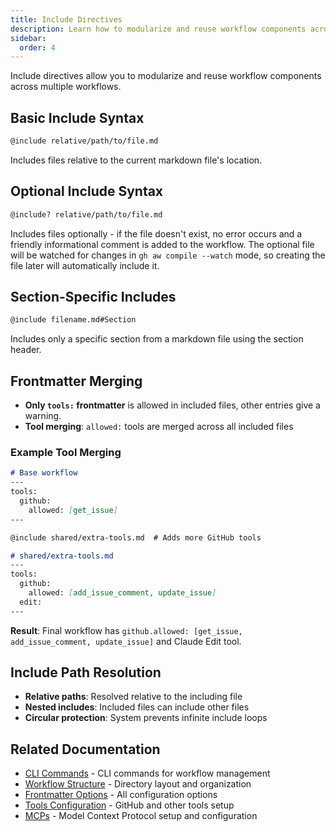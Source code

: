 ```yaml
---
title: Include Directives
description: Learn how to modularize and reuse workflow components across multiple workflows using include directives for better organization and maintainability.
sidebar:
  order: 4
---
```


Include directives allow you to modularize and reuse workflow components across multiple workflows.

## Basic Include Syntax

```markdown
@include relative/path/to/file.md
```

Includes files relative to the current markdown file's location.

## Optional Include Syntax

```markdown
@include? relative/path/to/file.md
```

Includes files optionally - if the file doesn't exist, no error occurs and a friendly informational comment is added to the workflow. The optional file will be watched for changes in `gh aw compile --watch` mode, so creating the file later will automatically include it.

## Section-Specific Includes

```markdown
@include filename.md#Section
```

Includes only a specific section from a markdown file using the section header.

## Frontmatter Merging

- **Only `tools:` frontmatter** is allowed in included files, other entries give a warning.
- **Tool merging**: `allowed:` tools are merged across all included files

### Example Tool Merging
```markdown
# Base workflow
---
tools:
  github:
    allowed: [get_issue]
---

@include shared/extra-tools.md  # Adds more GitHub tools
```

```markdown
# shared/extra-tools.md
---
tools:
  github:
    allowed: [add_issue_comment, update_issue]
  edit:
---
```

**Result**: Final workflow has `github.allowed: [get_issue, add_issue_comment, update_issue]` and Claude Edit tool.

## Include Path Resolution

- **Relative paths**: Resolved relative to the including file
- **Nested includes**: Included files can include other files
- **Circular protection**: System prevents infinite include loops

## Related Documentation

- [CLI Commands](/gh-aw/tools/cli/) - CLI commands for workflow management
- [Workflow Structure](/gh-aw/reference/workflow-structure/) - Directory layout and organization
- [Frontmatter Options](/gh-aw/reference/frontmatter/) - All configuration options
- [Tools Configuration](/gh-aw/reference/tools/) - GitHub and other tools setup
- [MCPs](/gh-aw/guides/mcps/) - Model Context Protocol setup and configuration
